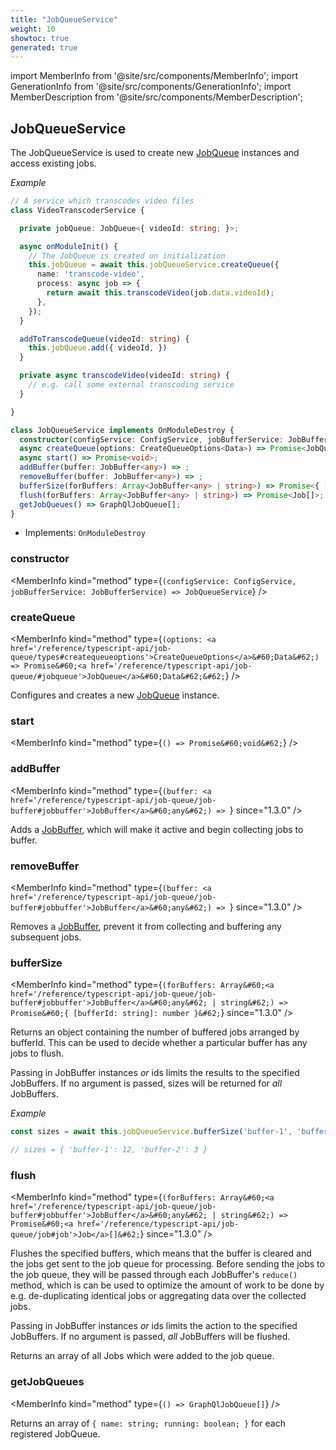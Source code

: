 ```yaml
---
title: "JobQueueService"
weight: 10
showtoc: true
generated: true
---
```

<!-- This file was generated from the Vendure source. Do not modify. Instead, re-run the "docs:build" script -->
import MemberInfo from '@site/src/components/MemberInfo';
import GenerationInfo from '@site/src/components/GenerationInfo';
import MemberDescription from '@site/src/components/MemberDescription';


## JobQueueService

<GenerationInfo sourceFile="packages/core/src/job-queue/job-queue.service.ts" sourceLine="48" packageName="@vendure/core" />

The JobQueueService is used to create new <a href='/reference/typescript-api/job-queue/#jobqueue'>JobQueue</a> instances and access
existing jobs.

*Example*

```ts
// A service which transcodes video files
class VideoTranscoderService {

  private jobQueue: JobQueue<{ videoId: string; }>;

  async onModuleInit() {
    // The JobQueue is created on initialization
    this.jobQueue = await this.jobQueueService.createQueue({
      name: 'transcode-video',
      process: async job => {
        return await this.transcodeVideo(job.data.videoId);
      },
    });
  }

  addToTranscodeQueue(videoId: string) {
    this.jobQueue.add({ videoId, })
  }

  private async transcodeVideo(videoId: string) {
    // e.g. call some external transcoding service
  }

}
```

```ts title="Signature"
class JobQueueService implements OnModuleDestroy {
  constructor(configService: ConfigService, jobBufferService: JobBufferService)
  async createQueue(options: CreateQueueOptions<Data>) => Promise<JobQueue<Data>>;
  async start() => Promise<void>;
  addBuffer(buffer: JobBuffer<any>) => ;
  removeBuffer(buffer: JobBuffer<any>) => ;
  bufferSize(forBuffers: Array<JobBuffer<any> | string>) => Promise<{ [bufferId: string]: number }>;
  flush(forBuffers: Array<JobBuffer<any> | string>) => Promise<Job[]>;
  getJobQueues() => GraphQlJobQueue[];
}
```
* Implements: <code>OnModuleDestroy</code>



<div className="members-wrapper">

### constructor

<MemberInfo kind="method" type={`(configService: ConfigService, jobBufferService: JobBufferService) => JobQueueService`}   />


### createQueue

<MemberInfo kind="method" type={`(options: <a href='/reference/typescript-api/job-queue/types#createqueueoptions'>CreateQueueOptions</a>&#60;Data&#62;) => Promise&#60;<a href='/reference/typescript-api/job-queue/#jobqueue'>JobQueue</a>&#60;Data&#62;&#62;`}   />

Configures and creates a new <a href='/reference/typescript-api/job-queue/#jobqueue'>JobQueue</a> instance.
### start

<MemberInfo kind="method" type={`() => Promise&#60;void&#62;`}   />


### addBuffer

<MemberInfo kind="method" type={`(buffer: <a href='/reference/typescript-api/job-queue/job-buffer#jobbuffer'>JobBuffer</a>&#60;any&#62;) => `}  since="1.3.0"  />

Adds a <a href='/reference/typescript-api/job-queue/job-buffer#jobbuffer'>JobBuffer</a>, which will make it active and begin collecting
jobs to buffer.
### removeBuffer

<MemberInfo kind="method" type={`(buffer: <a href='/reference/typescript-api/job-queue/job-buffer#jobbuffer'>JobBuffer</a>&#60;any&#62;) => `}  since="1.3.0"  />

Removes a <a href='/reference/typescript-api/job-queue/job-buffer#jobbuffer'>JobBuffer</a>, prevent it from collecting and buffering any
subsequent jobs.
### bufferSize

<MemberInfo kind="method" type={`(forBuffers: Array&#60;<a href='/reference/typescript-api/job-queue/job-buffer#jobbuffer'>JobBuffer</a>&#60;any&#62; | string&#62;) => Promise&#60;{ [bufferId: string]: number }&#62;`}  since="1.3.0"  />

Returns an object containing the number of buffered jobs arranged by bufferId. This
can be used to decide whether a particular buffer has any jobs to flush.

Passing in JobBuffer instances _or_ ids limits the results to the specified JobBuffers.
If no argument is passed, sizes will be returned for _all_ JobBuffers.

*Example*

```ts
const sizes = await this.jobQueueService.bufferSize('buffer-1', 'buffer-2');

// sizes = { 'buffer-1': 12, 'buffer-2': 3 }
```
### flush

<MemberInfo kind="method" type={`(forBuffers: Array&#60;<a href='/reference/typescript-api/job-queue/job-buffer#jobbuffer'>JobBuffer</a>&#60;any&#62; | string&#62;) => Promise&#60;<a href='/reference/typescript-api/job-queue/job#job'>Job</a>[]&#62;`}  since="1.3.0"  />

Flushes the specified buffers, which means that the buffer is cleared and the jobs get
sent to the job queue for processing. Before sending the jobs to the job queue,
they will be passed through each JobBuffer's `reduce()` method, which is can be used
to optimize the amount of work to be done by e.g. de-duplicating identical jobs or
aggregating data over the collected jobs.

Passing in JobBuffer instances _or_ ids limits the action to the specified JobBuffers.
If no argument is passed, _all_ JobBuffers will be flushed.

Returns an array of all Jobs which were added to the job queue.
### getJobQueues

<MemberInfo kind="method" type={`() => GraphQlJobQueue[]`}   />

Returns an array of `{ name: string; running: boolean; }` for each
registered JobQueue.


</div>
